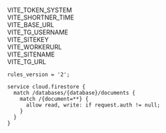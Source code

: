 VITE_TOKEN_SYSTEM  
VITE_SHORTNER_TIME  
VITE_BASE_URL  
VITE_TG_USERNAME  
VITE_SITEKEY  
VITE_WORKERURL  
VITE_SITENAME  
VITE_TG_URL  




```
rules_version = '2';

service cloud.firestore {
  match /databases/{database}/documents {
    match /{document=**} {
      allow read, write: if request.auth != null;
    }
  }
}
```

